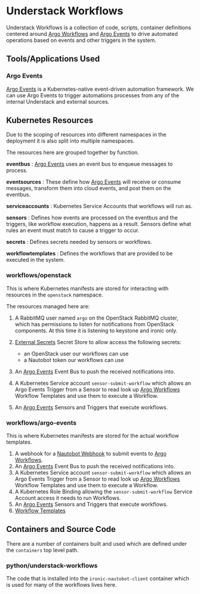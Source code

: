 # Understack Workflows

Understack Workflows is a collection of code, scripts, container definitions
centered around [Argo Workflows][argo-wf] and [Argo Events][argo-events] to
drive automated operations based on events and other triggers in the system.

## Tools/Applications Used

### Argo Events

[Argo Events][argo-events] is a Kubernetes-native event-driven automation framework.
We can use Argo Events to trigger automations processes from any of the internal
Understack and external sources.

## Kubernetes Resources

Due to the scoping of resources into different namespaces in the deployment
it is also split into multiple namespaces.

The resources here are grouped together by function.

**eventbus**
: [Argo Events][argo-events] uses an event bus to enqueue messages to process.

**eventsources**
: These define how [Argo Events][argo-events] will receive or consume messages,
  transform them into cloud events, and post them on the eventbus.

**serviceaccounts**
: Kubernetes Service Accounts that workflows will run as.

**sensors**
: Defines how events are processed on the eventbus and the triggers, like workflow
  execution, happens as a result. Sensors define what rules an event must match to
  cause a trigger to occur.

**secrets**
: Defines secrets needed by sensors or workflows.

**workflowtemplates**
: Defines the workflows that are provided to be executed in the system.

### workflows/openstack

This is where Kubernetes manifests are stored for interacting with
resources in the `openstack` namespace.

The resources managed here are:

1. A RabbitMQ user named `argo` on the OpenStack RabbitMQ cluster, which has
permissions to listen for notifications from OpenStack components. At this
time it is listening to keystone and ironic only.
1. [External Secrets][eso] Secret Store to allow access the
   following secrets:

    - an OpenStack user our workflows can use
    - a Nautobot token our workflows can use

1. An [Argo Events][argo-events] Event Bus
to push the received notifications into.
1. A Kubernetes Service account `sensor-submit-workflow` which
allows an Argo Events Trigger from a Sensor to read look up
[Argo Workflows][argo-wf] Workflow Templates and use them to
execute a Workflow.
1. An [Argo Events][argo-events] Sensors and Triggers that
execute workflows.

### workflows/argo-events

This is where Kubernetes manifests are stored for the actual workflow
templates.

1. A webhook for a [Nautobot Webhook][nb-webhook] to submit events to [Argo Workflows][argo-wf].
1. An [Argo Events][argo-events] Event Bus to push the received notifications into.
1. A Kubernetes Service account `sensor-submit-workflow` which
allows an Argo Events Trigger from a Sensor to read look up
[Argo Workflows][argo-wf] Workflow Templates and use them to
execute a Workflow.
1. A Kubernetes Role Binding allowing the `sensor-submit-workflow`
Service Account access it needs to run Workflows.
1. An [Argo Events][argo-events] Sensors and Triggers that
execute workflows.
1. [Workflow Templates](./workflows/enroll-server.md)

## Containers and Source Code

There are a number of containers built and used which are defined under
the `containers` top level path.

### python/understack-workflows

The code that is installed into the `ironic-nautobot-client` container
which is used for many of the workflows lives here.

[argo-events]: <https://argoproj.github.io/argo-events/>
[argo-wf]: <https://argo-workflows.readthedocs.io/en/latest/>
[eso]: <https://external-secrets.io>
[nb-webhook]: <https://docs.nautobot.com/projects/core/en/stable/user-guide/platform-functionality/webhook/>
